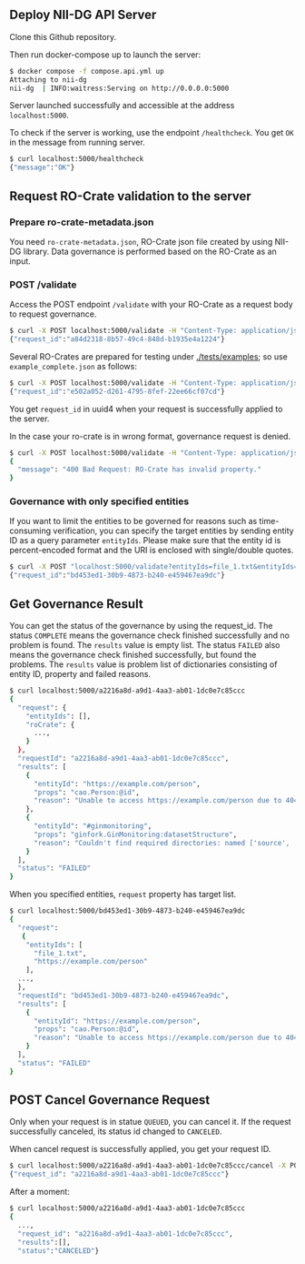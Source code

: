 ## Deploy NII-DG API Server

Clone this Github repository.

Then run docker-compose up to launch the server:

```bash
$ docker compose -f compose.api.yml up
Attaching to nii-dg
nii-dg  | INFO:waitress:Serving on http://0.0.0.0:5000
```

Server launched successfully and accessible at the address `localhost:5000`.

To check if the server is working, use the endpoint `/healthcheck`.
You get `OK` in the message from running server.

```bash
$ curl localhost:5000/healthcheck
{"message":"OK"}
```

## Request RO-Crate validation to the server

### Prepare ro-crate-metadata.json

You need `ro-crate-metadata.json`, RO-Crate json file created by using NII-DG library.
Data governance is performed based on the RO-Crate as an input.

### POST /validate

Access the POST endpoint `/validate` with your RO-Crate as a request body to request governance.

```bash
$ curl -X POST localhost:5000/validate -H "Content-Type: application/json" -d @path/to/ro-crate-metadata
{"request_id":"a84d2318-8b57-49c4-848d-b1935e4a1224"}
```

Several RO-Crates are prepared for testing under [./tests/examples](./tests/examples); so use `example_complete.json` as follows:

```bash
$ curl -X POST localhost:5000/validate -H "Content-Type: application/json" -d @./tests/examples/example_complete.json
{"request_id":"e502a052-d261-4795-8fef-22ee66cf07cd"}
```

You get `request_id` in uuid4 when your request is successfully applied to the server.

In the case your ro-crate is in wrong format, governance request is denied.

```bash
$ curl -X POST localhost:5000/validate -H "Content-Type: application/json" -d @path/to/wrong-ro-crate
{
  "message": "400 Bad Request: RO-Crate has invalid property."
}
```

### Governance with only specified entities

If you want to limit the entities to be governed for reasons such as time-consuming verification, you can specify the target entities by sending entity ID as a query parameter `entityIds`.
Please make sure that the entity id is percent-encoded format and the URI is enclosed with single/double quotes.

```bash
$ curl -X POST "localhost:5000/validate?entityIds=file_1.txt&entityIds=https%3A%2F%2Fexample.com%2Fperson" -H "Content-Type: application/json" -d @path/to/ro-crate-metadata
{"request_id":"bd453ed1-30b9-4873-b240-e459467ea9dc"}
```

## Get Governance Result

You can get the status of the governance by using the request_id.
The status `COMPLETE` means the governance check finished successfully and no problem is found. The `results` value is empty list.
The status `FAILED` also means the governance check finished successfully, but found the problems. The `results` value is problem list of dictionaries consisting of entity ID, property and failed reasons.

```bash
$ curl localhost:5000/a2216a8d-a9d1-4aa3-ab01-1dc0e7c85ccc
{
  "request": {
    "entityIds": [],
    "roCrate": {
      ...,
    }
  },
  "requestId": "a2216a8d-a9d1-4aa3-ab01-1dc0e7c85ccc",
  "results": [
    {
      "entityId": "https://example.com/person",
      "props": "cao.Person:@id",
      "reason": "Unable to access https://example.com/person due to 404 Client Error: Not Found for url: https://example.com/person"
    },
    {
      "entityId": "#ginmonitoring",
      "props": "ginfork.GinMonitoring:datasetStructure",
      "reason": "Couldn't find required directories: named ['source', 'input_data', 'output_data']."
    }
  ],
  "status": "FAILED"
}
```

When you specified entities, `request` property has target list.

```bash
$ curl localhost:5000/bd453ed1-30b9-4873-b240-e459467ea9dc
{
  "request":
   {
    "entityIds": [
      "file_1.txt",
      "https://example.com/person"
    ],
  ...,
  },
  "requestId": "bd453ed1-30b9-4873-b240-e459467ea9dc",
  "results": [
    {
      "entityId": "https://example.com/person",
      "props": "cao.Person:@id",
      "reason": "Unable to access https://example.com/person due to 404 Client Error: Not Found for url: https://example.com/person"
    }
  ],
  "status": "FAILED"
}
```

## POST Cancel Governance Request

Only when your request is in statue `QUEUED`, you can cancel it. If the request successfully canceled, its status id changed to `CANCELED`.

When cancel request is successfully applied, you get your request ID.

```bash
$ curl localhost:5000/a2216a8d-a9d1-4aa3-ab01-1dc0e7c85ccc/cancel -X POST
{"request_id": "a2216a8d-a9d1-4aa3-ab01-1dc0e7c85ccc"}
```

After a moment:

```bash
$ curl localhost:5000/a2216a8d-a9d1-4aa3-ab01-1dc0e7c85ccc
{
  ...,
  "request_id": "a2216a8d-a9d1-4aa3-ab01-1dc0e7c85ccc",
  "results":[],
  "status":"CANCELED"}
```
